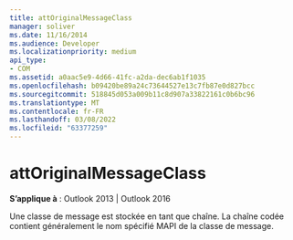 ```yaml
---
title: attOriginalMessageClass
manager: soliver
ms.date: 11/16/2014
ms.audience: Developer
ms.localizationpriority: medium
api_type:
- COM
ms.assetid: a0aac5e9-4d66-41fc-a2da-dec6ab1f1035
ms.openlocfilehash: b09420be89a24c73644527e13c7fb87e0d827bcc
ms.sourcegitcommit: 518845d053a009b11c8d907a33822161c0b6bc96
ms.translationtype: MT
ms.contentlocale: fr-FR
ms.lasthandoff: 03/08/2022
ms.locfileid: "63377259"
---
```

# <a name="attoriginalmessageclass"></a>attOriginalMessageClass

**S’applique à** : Outlook 2013 | Outlook 2016 
  
Une classe de message est stockée en tant que chaîne. La chaîne codée contient généralement le nom spécifié MAPI de la classe de message.
  

